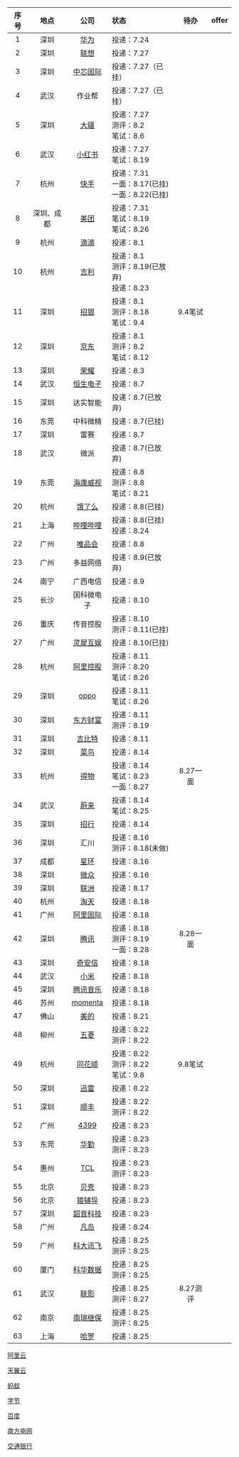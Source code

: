 | 序号 |    地点    |                             公司                             | 状态                                                   |   待办   | offer |
| :--: | :--------: | :----------------------------------------------------------: | :----------------------------------------------------- | :------: | :---: |
|  1   |    深圳    | [华为](https://career.huawei.com/reccampportal/portal5/campus-recruitment.html) | 投递：7.24                                             |          |       |
|  2   |    深圳    |         [联想](https://talent.lenovo.com.cn/campus)          | 投递：7.27                                             |          |       |
|  3   |    深圳    |          [中芯国际](https://smics.zhiye.com/campus)          | 投递：7.27（已挂）                                     |          |       |
|  4   |    武汉    |                            作业帮                            | 投递：7.27（已挂）                                     |          |       |
|  5   |    深圳    |           [大疆](https://we.dji.com/zh-CN/campus)            | 投递：7.27<br />测评：8.2<br />笔试：8.6               |          |       |
|  6   |    武汉    |          [小红书](https://campus.xiaohongshu.com/)           | 投递：7.27<br />笔试：8.19                             |          |       |
|  7   |    杭州    | [快手](https://campus.kuaishou.cn/recruit/campus/e/#/campus/index) | 投递：7.31<br />一面：8.17(已挂)<br />一面：8.22(已挂) |          |       |
|  8   | 深圳、成都 |        [美团](https://zhaopin.meituan.com/web/campus)        | 投递：7.31<br />笔试：8.19<br />笔试：8.26             |          |       |
|  9   |    杭州    |            [滴滴](https://talent.didiglobal.com/)            | 投递：8.1                                              |          |       |
|  10  |    杭州    | [吉利](https://app.mokahr.com/campus-recruitment/geely/98147#/) | 投递：8.1<br />测评：8.19(已放弃)<br />投递：8.23      |          |       |
|  11  |    深圳    | [招银](https://cmbnt.cmbchina.com/pages/recruit/position_list.html?menu_index=0&type=0) | 投递：8.1<br />测评：8.18<br />笔试：9.4               | 9.4笔试  |       |
|  12  |    深圳    |             [京东](https://campus.jd.com/home#/)             | 投递：8.1<br />测评：8.2<br />笔试：8.12               |          |       |
|  13  |    深圳    | [荣耀](https://career.hihonor.com/SU60eea919bef57c1023f6fe78/pb/school.html) | 投递：8.3                                              |          |       |
|  14  |    武汉    |           [恒生电子](https://campus.hundsun.com/)            | 投递：8.7                                              |          |       |
|  15  |    深圳    |                           达实智能                           | 投递：8.7(已放弃)                                      |          |       |
|  16  |    东莞    |                           中科微精                           | 投递：8.7(已挂)                                        |          |       |
|  17  |    深圳    |                             雷赛                             | 投递：8.7                                              |          |       |
|  18  |    武汉    |                             微派                             | 投递：8.7(已放弃)                                      |          |       |
|  19  |    东莞    |    [海康威视](https://talent.hikvision.com/society/sHome)    | 投递：8.8<br />测评：8.8<br />笔试：8.21               |          |       |
|  20  |    杭州    |     [饿了么](https://talent.ele.me/campus/home?lang=zh)      | 投递：8.8(已挂)                                        |          |       |
|  21  |    上海    |         [哔哩哔哩](https://jobs.bilibili.com/campus)         | 投递：8.8(已挂)<br />投递：8.24                        |          |       |
|  22  |    广州    | [唯品会](https://app-tc.mokahr.com/campus-recruitment/vipshophr/10039#/) | 投递：8.8                                              |          |       |
|  23  |    广州    |                           多益网络                           | 投递：8.9(已放弃)                                      |          |       |
|  24  |    南宁    |                           广西电信                           | 投递：8.9                                              |          |       |
|  25  |    长沙    |                          国科微电子                          | 投递：8.10                                             |          |       |
|  26  |    重庆    |                           传音控股                           | 投递：8.10<br />测评：8.11(已挂)                       |          |       |
|  27  |    广州    | [灵犀互娱](https://talent.lingxigames.com/campus/home?lang=zh) | 投递：8.10(已挂)                                       |          |       |
|  28  |    杭州    | [阿里控股](https://talent-holding.alibaba.com/campus/home?lang=zh) | 投递：8.11<br />测评：8.20<br />笔试：8.26             |          |       |
|  29  |    深圳    |   [oppo](https://careers.oppo.com/university/oppo/campus)    | 投递：8.11<br />笔试：8.26                             |          |       |
|  30  |    深圳    | [东方财富](https://app.mokahr.com/campus-recruitment/eastmoney/57971#/) | 投递：8.11<br />测评：8.19                             |          |       |
|  31  |    深圳    | [吉比特](https://hr.g-bits.com/web/index.html#/home-web/home-index) | 投递：8.11                                             |          |       |
|  32  |    深圳    |          [菜鸟](https://talent.cainiao.com/campus)           | 投递：8.14                                             |          |       |
|  33  |    杭州    | [得物](https://app.mokahr.com/campus-recruitment/thedu/37483#/) | 投递：8.14<br />笔试：8.23<br />一面：8.27             | 8.27一面 |       |
|  34  |    武汉    |              [蔚来](https://campus.nio.com/#/)               | 投递：8.14<br />笔试：8.25                             |          |       |
|  35  |    深圳    |       [招行](https://career.cmbchina.com/campus/home)        | 投递：8.14                                             |          |       |
|  36  |    深圳    |                             汇川                             | 投递：8.16<br />测评：8.18(未做)                       |          |       |
|  37  |    成都    | [星环](https://app.mokahr.com/campus_apply/transwarp/3196#/) | 投递：8.16                                             |          |       |
|  38  |    深圳    | [微众](https://app-tc.mokahr.com/campus-recruitment/webankhr/18005#/) | 投递：8.16                                             |          |       |
|  39  |    深圳    |        [联洲](https://career.tplinkglobal.com/campus)        | 投递：8.17                                             |          |       |
|  40  |    杭州    |        [淘天](https://talent.taotian.com/campus/home)        | 投递：8.18                                             |          |       |
|  41  |    广州    | [阿里国际](https://aidc-jobs.alibaba.com/campus/home?lang=zh) | 投递：8.18                                             |          |       |
|  42  |    深圳    |            [腾讯](https://join.qq.com/index.html)            | 投递：8.18<br />测评：8.19<br />一面：8.28             | 8.28一面 |       |
|  43  |    深圳    |    [奇安信](https://campus.qianxin.com/campus/graduates)     | 投递：8.18                                             |          |       |
|  44  |    武汉    |             [小米](https://hr.xiaomi.com/campus)             | 投递：8.18                                             |          |       |
|  45  |    深圳    |       [腾讯音乐](https://join.tencentmusic.com/campus)       | 投递：8.18                                             |          |       |
|  46  |    苏州    |       [momenta](https://momenta.jobs.feishu.cn/campus)       | 投递：8.18                                             |          |       |
|  47  |    佛山    |       [美的](https://careers.midea.com/schoolOut/home)       | 投递：8.21                                             |          |       |
|  48  |    柳州    | [五菱](https://wecruit.hotjob.cn/SU611bbe3c2f9d24229e014abb/pb/school.html) | 投递：8.22<br />测评：8.22                             |          |       |
|  49  |    杭州    |       [同花顺](https://campus.10jqka.com.cn/job/list)        | 投递：8.22<br />测评：8.22<br />笔试：9.8              | 9.8笔试  |       |
|  50  |    深圳    | [迅雷](https://campus.xunlei.com/campus_apply/xunlei/26600/#/) | 投递：8.22                                             |          |       |
|  51  |    深圳    | [顺丰](https://campus.sf-express.com/#/positionList?positionType=develop) | 投递：8.22<br />测评：8.22                             |          |       |
|  52  |    广州    |   [4399](http://web.4399.com/campus/graduate/chanpinlei/)    | 投递：8.23                                             |          |       |
|  53  |    东莞    |         [华勤](https://jobs.huaqin.com/zhaopin_trip)         | 投递：8.23<br />测评：8.23                             |          |       |
|  54  |    惠州    |             [TCL](https://campus.tcl.com/campus)             | 投递：8.23<br />测评：8.23                             |          |       |
|  55  |    北京    |                [贝壳](http://campus.ke.com/)                 | 投递：8.23                                             |          |       |
|  56  |    北京    |            [猿辅导](https://hr.yuanfudao.com/#/)             | 投递：8.23                                             |          |       |
|  57  |    深圳    | [韶音科技](https://app.mokahr.com/campus-recruitment/aftershokzhr/36940#/page/%E6%A0%A1%E5%9B%AD%E6%8B%9B%E8%81%98) | 投递：8.23                                             |          |       |
|  58  |    广州    |       [凡岛](https://job.fandow.com/schoolRecruitment)       | 投递：8.24                                             |          |       |
|  59  |    广州    |           [科大讯飞](https://campus.iflytek.com/)            | 投递：8.25<br />测评：8.25                             |          |       |
|  60  |    厦门    | [科华数据](https://app.mokahr.com/campus-recruitment/kehua/92510?edit=1&hireMode=2#/) | 投递：8.25<br />测评：8.25                             |          |       |
|  61  |    武汉    |     [联影](https://united-imaging.zhiye.com/campus/jobs)     | 投递：8.25<br />测评：8.27                             | 8.27测评 |       |
|  62  |    南京    |          [南瑞继保](https://nrec.zhiye.com/campus)           | 投递：8.25<br />测评：8.25                             |          |       |
|  63  |    上海    | [哈罗](https://careers.hellobike.com/#/recruit/%E6%A0%A1%E5%9B%AD%E6%8B%9B%E8%81%98) | 投递：8.25                                             |          |       |

[阿里云](https://careers.aliyun.com/campus/home?lang=zh)

[天翼云](https://wecruit.hotjob.cn/SU62b2ae672f9d24458d72f9cc/pb/index.html#/)

[蚂蚁](https://talent.antgroup.com/campus)

[字节](https://jobs.bytedance.com/campus)

[百度](https://talent.baidu.com/jobs/)

[南方电网](https://zhaopin.csg.cn/#/recruitment-campus)

[交通银行](https://job.bankcomm.com/index.do)



